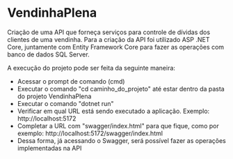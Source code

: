 # VendinhaPlena
Criação de uma API que forneça serviços para controle de dívidas dos clientes de uma vendinha.
Para a criação da API foi utilizado ASP .NET Core, juntamente com Entity Framework Core para fazer as operações com banco de dados SQL Server.

A execução do projeto pode ser feita da seguinte maneira:
  - Acessar o prompt de comando (cmd)
  - Executar o comando "cd caminho_do_projeto" até estar dentro da pasta do projeto VendinhaPlena
  - Executar o comando "dotnet run"
  - Verificar em qual URL está sendo executado a aplicação. Exemplo: http://localhost:5172
  - Completar a URL com "swagger/index.html" para que fique, como por exemplo: http://localhost:5172/swagger/index.html
  - Dessa forma, já acessando o Swagger, será possível fazer as operações implementadas na API
